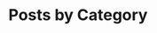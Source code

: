 ---
title: "Posts by Category"
layout: categories
permalink: /destinationer/
author_profile: true
---